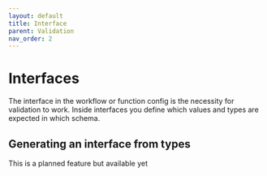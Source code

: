 ```yaml
---
layout: default
title: Interface
parent: Validation
nav_order: 2
---
```


# Interfaces

The interface in the workflow or function config is the necessity for validation to work. Inside interfaces you define which values and types are expected in which schema.

## Generating an interface from types

This is a planned feature but available yet
